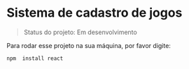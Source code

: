 <h1>Sistema de cadastro de jogos</h1>

> Status do projeto: Em desenvolvimento

Para rodar esse projeto na sua máquina, por favor digite:

```
npm  install react
```
